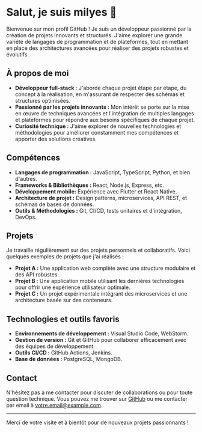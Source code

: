 # Salut, je suis milyes 👋

Bienvenue sur mon profil GitHub ! Je suis un développeur passionné par la création de projets innovants et structurés. J'aime explorer une grande variété de langages de programmation et de plateformes, tout en mettant en place des architectures avancées pour réaliser des projets robustes et évolutifs.

## À propos de moi

- **Développeur full-stack :** J'aborde chaque projet étape par étape, du concept à la réalisation, en m'assurant de respecter des schémas et structures optimisées.
- **Passionné par les projets innovants :** Mon intérêt se porte sur la mise en œuvre de techniques avancées et l'intégration de multiples langages et plateformes pour répondre aux besoins spécifiques de chaque projet.
- **Curiosité technique :** J'aime explorer de nouvelles technologies et méthodologies pour améliorer constamment mes compétences et apporter des solutions créatives.

## Compétences

- **Langages de programmation :** JavaScript, TypeScript, Python, et bien d'autres.
- **Frameworks & Bibliothèques :** React, Node.js, Express, etc.
- **Développement mobile:** Expérience avec Flutter et React Native.
- **Architecture de projet :** Design patterns, microservices, API REST, et schémas de bases de données.
- **Outils & Méthodologies :** Git, CI/CD, tests unitaires et d'intégration, DevOps.

## Projets

Je travaille régulièrement sur des projets personnels et collaboratifs. Voici quelques exemples de projets que j'ai réalisés :

- **Projet A :** Une application web complète avec une structure modulaire et des API robustes.
- **Projet B :** Une application mobile utilisant les dernières technologies pour offrir une expérience utilisateur optimale.
- **Projet C :** Un projet expérimentale intégrant des microservices et une architecture basée sur des conteneurs.

## Technologies et outils favoris

- **Environnements de développement :** Visual Studio Code, WebStorm.
- **Gestion de version :** Git et GitHub pour collaborer efficacement avec des équipes de développement.
- **Outils CI/CD :** GitHub Actions, Jenkins.
- **Base de données :** PostgreSQL, MongoDB.

## Contact

N'hésitez pas à me contacter pour discuter de collaborations ou pour toute question technique. Vous pouvez me trouver sur [GitHub](https://github.com/milyes) ou me contacter par email à [votre.email@example.com](mailto:votre.email@example.com).

---

Merci de votre visite et à bientôt pour de nouveaux projets passionnants !
